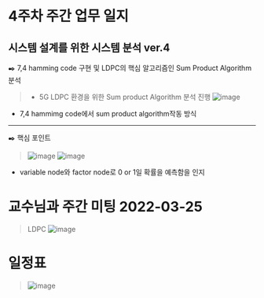 # 4주차 주간 업무 일지 
## 시스템 설계를 위한 시스템 분석 ver.4
✒️ 7,4 hamming code 구현 및 LDPC의 핵심 알고리즘인 Sum Product Algorithm분석 
> + 5G LDPC 환경을 위한 Sum product Algorithm 분석 진행 
> ![image](https://user-images.githubusercontent.com/45085563/170317712-33955e8d-df72-436f-a7eb-56ffbb7e97b4.png)
+ 7,4 hammimg code에서 sum product algorithm작동 방식    
-----
✒️ 핵심 포인트 
> ![image](https://user-images.githubusercontent.com/45085563/170317903-183289ce-a05c-475c-aa08-1fdb18f77868.png)
> ![image](https://user-images.githubusercontent.com/45085563/170318034-6ff522e3-6285-42d1-8e2d-7c5b48f0dd8b.png)
+ variable node와 factor node로 0 or 1일 확률을 예측함을 인지
# 교수님과 주간 미팅 2022-03-25
> LDPC
>![image](https://user-images.githubusercontent.com/45085563/170307850-e6f0e582-a4e6-4002-88a8-356ece05ea21.png)



# 일정표 
> ![image](https://user-images.githubusercontent.com/45085563/170307775-4b9486a7-6ddd-49a9-a47d-d49b22071029.png)
